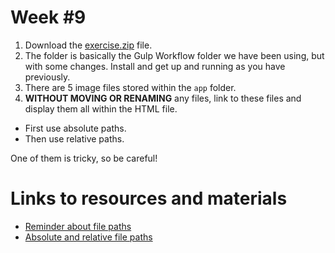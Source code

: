# Week #9

1. Download the [exercise.zip](exercise.zip) file.
2. The folder is basically the Gulp Workflow folder we have been using, but with some changes. Install and get up and running as you have previously.
3. There are 5 image files stored within the `app` folder.
4. **WITHOUT MOVING OR RENAMING** any files, link to these files and display them all within the HTML file.

 - First use absolute paths.
 - Then use relative paths.
 
One of them is tricky, so be careful!


# Links to resources and materials

* [Reminder about file paths](https://css-tricks.com/quick-reminder-about-file-paths/)
* [Absolute and relative file paths](http://www.linuxnix.com/abslute-path-vs-relative-path-in-linuxunix/)
